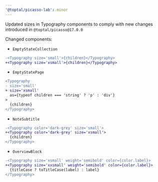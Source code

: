 ```yaml
---
'@toptal/picasso-lab': minor
---
```


Updated sizes in Typography components to comply with new changes introduced in `@toptal/picasso@17.0.0`

Changed components: 

- `EmptyStateCollection`
```diff
-<Typography size='small'>{children}</Typography>
+<Typography size='xsmall'>{children}</Typography>
```
- `EmptyStatePage`
```diff
<Typography
- size='small'
+ size='xsmall'
  as={typeof children === 'string' ? 'p' : 'div'}
>
  {children}
</Typography>
```
- `NoteSubtitle`
```diff
-<Typography color='dark-grey' size='small'>
+<Typography color='dark-grey' size='xsmall'>
  {children}
</Typography>
```
- `OverviewBlock`
```diff
-<Typography size='xsmall' weight='semibold' color={color.label}>
+<Typography size='xxsmall' weight='semibold' color={color.label}>
  {titleCase ? toTitleCase(label) : label}
</Typography>
```

